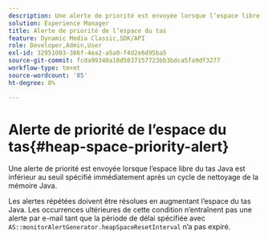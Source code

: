 ```yaml
---
description: Une alerte de priorité est envoyée lorsque l’espace libre du tas Java est inférieur au seuil spécifié immédiatement après un cycle de nettoyage de la mémoire Java.
solution: Experience Manager
title: Alerte de priorité de l’espace du tas
feature: Dynamic Media Classic,SDK/API
role: Developer,Admin,User
exl-id: 32951003-386f-4ea2-a5a0-f4d2e6d95ba5
source-git-commit: fcda99340a18d5037157723bb3bdca5fa9df3277
workflow-type: tm+mt
source-wordcount: '85'
ht-degree: 0%

---
```


# Alerte de priorité de l’espace du tas{#heap-space-priority-alert}

Une alerte de priorité est envoyée lorsque l’espace libre du tas Java est inférieur au seuil spécifié immédiatement après un cycle de nettoyage de la mémoire Java.

Les alertes répétées doivent être résolues en augmentant l’espace du tas Java. Les occurrences ultérieures de cette condition n’entraînent pas une alerte par e-mail tant que la période de délai spécifiée avec `AS::monitorAlertGenerator.heapSpaceResetInterval` n’a pas expiré.
